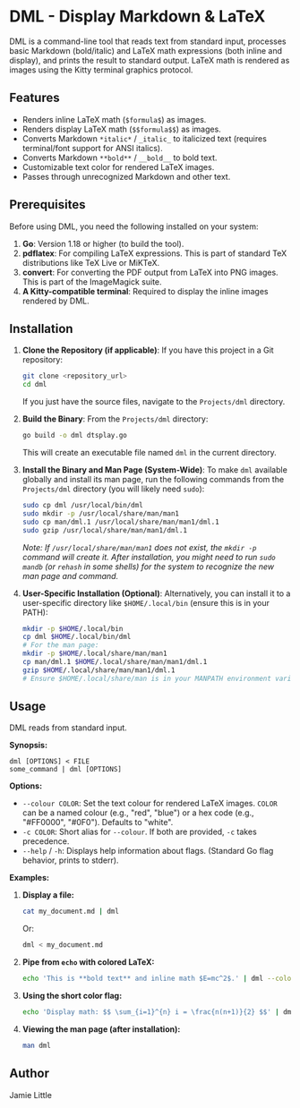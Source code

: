 # DML - Display Markdown & LaTeX

DML is a command-line tool that reads text from standard input, processes basic Markdown (bold/italic) and LaTeX math expressions (both inline and display), and prints the result to standard output. LaTeX math is rendered as images using the Kitty terminal graphics protocol.

## Features

*   Renders inline LaTeX math (`$formula$`) as images.
*   Renders display LaTeX math (`$$formula$$`) as images.
*   Converts Markdown `*italic*` / `_italic_` to italicized text (requires terminal/font support for ANSI italics).
*   Converts Markdown `**bold**` / `__bold__` to bold text.
*   Customizable text color for rendered LaTeX images.
*   Passes through unrecognized Markdown and other text.

## Prerequisites

Before using DML, you need the following installed on your system:

1.  **Go**: Version 1.18 or higher (to build the tool).
2.  **pdflatex**: For compiling LaTeX expressions. This is part of standard TeX distributions like TeX Live or MiKTeX.
3.  **convert**: For converting the PDF output from LaTeX into PNG images. This is part of the ImageMagick suite.
4.  **A Kitty-compatible terminal**: Required to display the inline images rendered by DML.

## Installation

1.  **Clone the Repository (if applicable)**:
    If you have this project in a Git repository:
    ```bash
    git clone <repository_url>
    cd dml
    ```
    If you just have the source files, navigate to the `Projects/dml` directory.

2.  **Build the Binary**:
    From the `Projects/dml` directory:
    ```bash
    go build -o dml dtsplay.go
    ```
    This will create an executable file named `dml` in the current directory.

3.  **Install the Binary and Man Page (System-Wide)**:
    To make `dml` available globally and install its man page, run the following commands from the `Projects/dml` directory (you will likely need `sudo`):

    ```bash
    sudo cp dml /usr/local/bin/dml
    sudo mkdir -p /usr/local/share/man/man1
    sudo cp man/dml.1 /usr/local/share/man/man1/dml.1
    sudo gzip /usr/local/share/man/man1/dml.1
    ```
    *Note: If `/usr/local/share/man/man1` does not exist, the `mkdir -p` command will create it.*
    *After installation, you might need to run `sudo mandb` (or `rehash` in some shells) for the system to recognize the new man page and command.*

4.  **User-Specific Installation (Optional)**:
    Alternatively, you can install it to a user-specific directory like `$HOME/.local/bin` (ensure this is in your PATH):
    ```bash
    mkdir -p $HOME/.local/bin
    cp dml $HOME/.local/bin/dml
    # For the man page:
    mkdir -p $HOME/.local/share/man/man1
    cp man/dml.1 $HOME/.local/share/man/man1/dml.1
    gzip $HOME/.local/share/man/man1/dml.1
    # Ensure $HOME/.local/share/man is in your MANPATH environment variable.
    ```

## Usage

DML reads from standard input.

**Synopsis:**
```
dml [OPTIONS] < FILE
some_command | dml [OPTIONS]
```

**Options:**

*   `--colour COLOR`: Set the text colour for rendered LaTeX images. `COLOR` can be a named colour (e.g., "red", "blue") or a hex code (e.g., "#FF0000", "#0F0"). Defaults to "white".
*   `-c COLOR`: Short alias for `--colour`. If both are provided, `-c` takes precedence.
*   `--help` / `-h`: Displays help information about flags. (Standard Go flag behavior, prints to stderr).

**Examples:**

1.  **Display a file:**
    ```bash
    cat my_document.md | dml
    ```
    Or:
    ```bash
    dml < my_document.md
    ```

2.  **Pipe from `echo` with colored LaTeX:**
    ```bash
    echo 'This is **bold text** and inline math $E=mc^2$.' | dml --colour blue
    ```

3.  **Using the short color flag:**
    ```bash
    echo 'Display math: $$ \sum_{i=1}^{n} i = \frac{n(n+1)}{2} $$' | dml -c "#00FF00"
    ```

4.  **Viewing the man page (after installation):**
    ```bash
    man dml
    ```

## Author

Jamie Little
